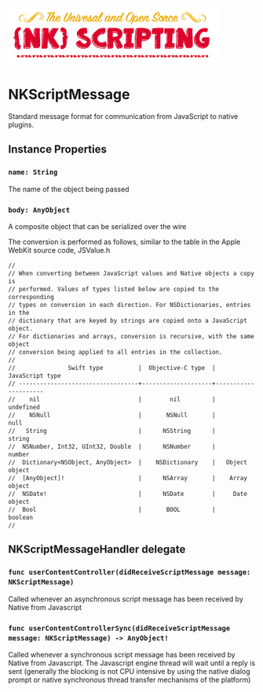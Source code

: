 ![NK-Scripting](../images/NKScripting.png?v01)
# NKScriptMessage

Standard message format for communication from JavaScript to native plugins.

## Instance Properties

### `name: String`
The name of the object being passed

### `body: AnyObject`
A composite object that can be serialized over the wire

The conversion is performed as follows, similar to the table
in the Apple WebKit source code, JSValue.h

```
//
// When converting between JavaScript values and Native objects a copy is
// performed. Values of types listed below are copied to the corresponding
// types on conversion in each direction. For NSDictionaries, entries in the
// dictionary that are keyed by strings are copied onto a JavaScript object.
// For dictionaries and arrays, conversion is recursive, with the same object
// conversion being applied to all entries in the collection.
//
//               Swift type          |  Objective-C type  |   JavaScript type
// ----------------------------------+--------------------+---------------------
//    nil                            |        nil         |     undefined
//    NSNull                         |       NSNull       |        null
//   String                          |      NSString      |       string
//  NSNumber, Int32, UInt32, Double  |      NSNumber      |       number
//  Dictionary<NSObject, AnyObject>  |    NSDictionary    |   Object object
//  [AnyObject]!                     |      NSArray       |    Array object
//  NSDate!                          |      NSDate        |     Date object
//  Bool                             |       BOOL         |       boolean
//   
```

## NKScriptMessageHandler delegate

### `func userContentController(didReceiveScriptMessage message: NKScriptMessage)`
Called whenever an asynchronous script message has been received by Native from Javascript

### `func userContentControllerSync(didReceiveScriptMessage message: NKScriptMessage) -> AnyObject!`
Called whenever a synchronous script message has been received by Native from Javascript.  The Javascript engine thread will wait until a reply is sent (generally the blocking is not CPU intensive by using the native dialog prompt or native synchronous thread transfer mechanisms of the platform)